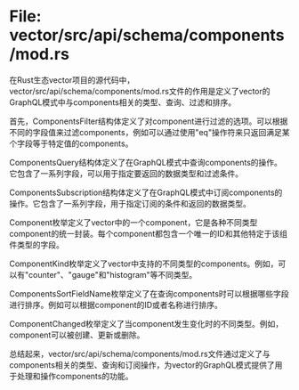 # File: vector/src/api/schema/components/mod.rs

在Rust生态vector项目的源代码中，vector/src/api/schema/components/mod.rs文件的作用是定义了vector的GraphQL模式中与components相关的类型、查询、过滤和排序。

首先，ComponentsFilter结构体定义了对component进行过滤的选项。可以根据不同的字段值来过滤components，例如可以通过使用"eq"操作符来只返回满足某个字段等于特定值的components。

ComponentsQuery结构体定义了在GraphQL模式中查询components的操作。它包含了一系列字段，可以用于指定要返回的数据类型和过滤条件。

ComponentsSubscription结构体定义了在GraphQL模式中订阅components的操作。它包含了一系列字段，用于指定订阅的条件和返回的数据类型。

Component枚举定义了vector中的一个component，它是各种不同类型component的统一封装。每个component都包含一个唯一的ID和其他特定于该组件类型的字段。

ComponentKind枚举定义了vector中支持的不同类型的components。例如，可以有"counter"、"gauge"和"histogram"等不同类型。

ComponentsSortFieldName枚举定义了在查询components时可以根据哪些字段进行排序。例如可以根据component的ID或者名称进行排序。

ComponentChanged枚举定义了当component发生变化时的不同类型。例如，component可以被创建、更新或删除。

总结起来，vector/src/api/schema/components/mod.rs文件通过定义了与components相关的类型、查询和订阅操作，为vector的GraphQL模式提供了用于处理和操作components的功能。


